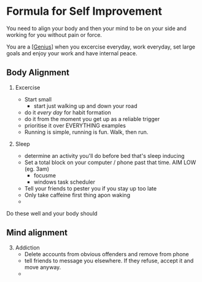 # Formula for Self Improvement

You need to align your body and then your mind to be on your side and working for you without pain or force.

You are a [[Genius]] when you excercise everyday, work everyday, set large goals and enjoy your work and have internal peace.

## Body Alignment

1. Excercise
    - Start small
      - start just walking up and down your road
    - do it *every day* for habit formation
    - do it from the moment you get up as a reliable trigger
    - prioritise it over EVERYTHING examples
    - Running is simple, running is fun. Walk, then run.

2. Sleep
   - determine an activity you'll do before bed that's sleep inducing
   - Set a total block on your computer / phone past that time. AIM LOW (eg. 3am) 
     - focusme
     - windows task scheduler
   - Tell your friends to pester you if you stay up too late
    - Only take caffeine first thing apon waking
    - 

Do these well and your body should

## Mind alignment

3. Addiction
    - Delete accounts from obvious offenders and remove from phone
    - tell friends to message you elsewhere. If they refuse, accept it and move anyway.
    - 






[//begin]: # "Autogenerated link references for markdown compatibility"
[Genius]: Genius "Genius"
[//end]: # "Autogenerated link references"